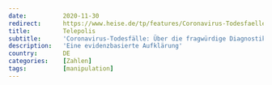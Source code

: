 ```yaml
---
date:          2020-11-30
redirect:      https://www.heise.de/tp/features/Coronavirus-Todesfaelle-Ueber-die-fragwuerdige-Diagnostik-und-die-irrefuehrende-Darstellung-in-4973792.html
title:         Telepolis
subtitle:      'Coronavirus-Todesfälle: Über die fragwürdige Diagnostik und die irreführende Darstellung in Regierungserklärungen'
description:   'Eine evidenzbasierte Aufklärung'
country:       DE
categories:    [Zahlen]
tags:          [manipulation]
---
```

